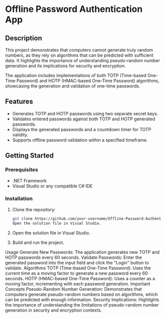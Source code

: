 # Offline Password Authentication App

## Description

This project demonstrates that computers cannot generate truly random numbers, as they rely on algorithms that can be predicted with sufficient data. It highlights the importance of understanding pseudo-random number generation and its implications for security and encryption.

The application includes implementations of both TOTP (Time-based One-Time Password) and HOTP (HMAC-based One-Time Password) algorithms, showcasing the generation and validation of one-time passwords.

## Features

- Generates TOTP and HOTP passwords using two separate secret keys.
- Validates entered passwords against both TOTP and HOTP generated passwords.
- Displays the generated passwords and a countdown timer for TOTP validity.
- Supports offline password validation within a specified timeframe.

## Getting Started

### Prerequisites

- .NET Framework
- Visual Studio or any compatible C# IDE

### Installation

1. Clone the repository:
   ```sh
   git clone https://github.com/your-username/Offline-Password-Authentication-App.git
   Open the solution file in Visual Studio.

2. Open the solution file in Visual Studio.

3. Build and run the project.

Usage
Generate New Passwords: The application generates new TOTP and HOTP passwords every 60 seconds.
Validate Passwords: Enter the generated password into the input field and click the "Login" button to validate.
Algorithms
TOTP (Time-based One-Time Password): Uses the current time as a moving factor to generate a new password every 60 seconds.
HOTP (HMAC-based One-Time Password): Uses a counter as a moving factor, incrementing with each password generation.
Important Concepts
Pseudo-Random Number Generation: Demonstrates that computers generate pseudo-random numbers based on algorithms, which can be predicted with enough information.
Security Implications: Highlights the importance of understanding the limitations of pseudo-random number generation in security and encryption contexts.
